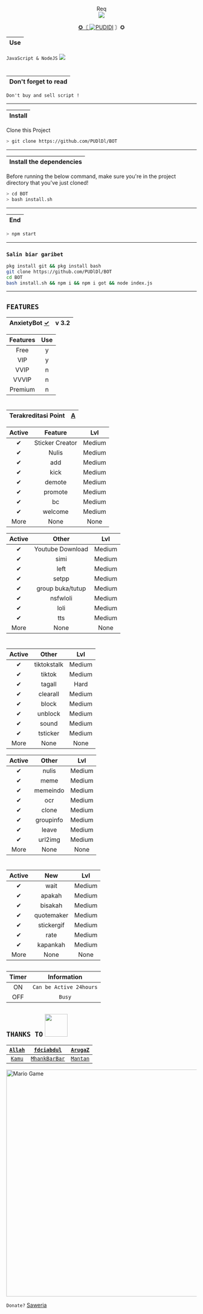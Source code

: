 <p align="center"> 
  Req<br>
  <img src="https://profile-counter.glitch.me/PUDlDl-BOT/count.svg" />
</p>

<p align="center">
<a href="#"> ✪〘 <img title="PUDIDI" src="https://img.shields.io/badge/piwツ-green?colorA=%23ff0000&colorB=%23017e40&style=for-the-badge"></a> 〙✪
</p>


<p align="center">

|       Use       |
| :------------:  |

`JavaScript & NodeJS` ![](https://visitor-badge.glitch.me/badge?page_id=PUDlDl.BOT)


#


| Don't forget to read |
| :------------------: |


`Don't buy and sell script !`

---------

|    Install    |
| :-----------: |


Clone this Project


```bash
> git clone https://github.com/PUDlDl/BOT
```
---------

| Install the dependencies |
| :----------------------: |


Before running the below command, make sure you're in the project directory that
you've just cloned!


```bash
> cd BOT
> bash install.sh
```
---------

|   End   | 
| :-----: |


```bash
> npm start
```
---------

### ```Salin biar garibet```

```bash
pkg install git && pkg install bash
git clone https://github.com/PUDlDl/BOT
cd BOT
bash install.sh && npm i && npm i got && node index.js
```
---------

## ``FEATURES`` 


| AnxietyBot [✓](https://bit.ly/ClickDiSinii) |           v 3.2            |            
| :-----------: | :-----------------------------: |


| Features | Use |
| :-------:| :-: |
|   Free   |  y  |
|    VIP   |  y  |
|   VVIP   |  n  |
|   VVVIP  |  n  |
|  Premium |  n  |

#

|Terakreditasi Point | [A](https://github.com) |
| :-: | :-: |


| Active         |                 Feature          |   Lvl  |
| :-----------:  | :------------------------------: | :----: |
|       ✔       | Sticker Creator                  | Medium |
|       ✔       | Nulis                            | Medium |
|       ✔       | add                              | Medium |
|       ✔       | kick                             | Medium |
|       ✔       | demote                           | Medium |
|       ✔       | promote                          | Medium |
|       ✔       | bc                               | Medium |
|       ✔       | welcome                          | Medium |
|           More                  | None            | None   |


| Active         |          Other                  |   Lvl  | 
| :-----------:  | :-----------------------------: | :----: |
|       ✔       | Youtube Download                | Medium |
|       ✔       | simi                            | Medium |
|       ✔       | left                            | Medium |
|       ✔       | setpp                           | Medium |
|       ✔       | group buka/tutup                | Medium |
|       ✔       | nsfwloli                        | Medium |
|       ✔       | loli                            | Medium |
|       ✔       | tts                             | Medium |
|           More                  | None           | None   |

#


| Active         |        Other                    |   Lvl  |
| :-----------:  | :-----------------------------: | :----: |
|       ✔       | tiktokstalk                     | Medium |
|       ✔       | tiktok                          | Medium |
|       ✔       | tagall                          | Hard   |
|       ✔       | clearall                        | Medium |
|       ✔       | block                           | Medium |
|       ✔       | unblock                         | Medium |
|       ✔       | sound                           | Medium |
|       ✔       | tsticker                        | Medium |
|            More                 | None           | None   | 


| Active         |         Other                   |   Lvl  |
| :-----------:  | :-----------------------------: | :----: |
|       ✔       | nulis                           | Medium |
|       ✔       | meme                            | Medium |
|       ✔       | memeindo                        | Medium |
|       ✔       | ocr                             | Medium |
|       ✔       | clone                           | Medium |
|       ✔       | groupinfo                       | Medium |
|       ✔       | leave                           | Medium |
|       ✔       | url2img                         | Medium |
|            More                  | None          | None   |

#

| Active         |          New                  |   Lvl  |
| :------------: | :-----------------------------: | :----: |
|       ✔       | wait                            | Medium |
|       ✔       | apakah                          | Medium |
|       ✔       | bisakah                         | Medium |
|       ✔       | quotemaker                      | Medium |
|       ✔       | stickergif                      | Medium |
|       ✔       | rate                            | Medium |
|       ✔       | kapankah                        | Medium |
|       More       | None                          | None |

##

| Timer |            Information            |
| :---: |  :-----------------------------:  |
|  ON   |    ```Can be Active 24hours```    |
|  OFF  |             ```Busy```            |

## ``THANKS TO`` <img src="https://github.com/TheDudeThatCode/TheDudeThatCode/blob/master/Assets/Handshake.gif" width="60px">

| [`Allah`](https://)       | [`fdciabdul`](https://github.com/fdciabdul/termux-whatsapp-bot)   | [`ArugaZ`](https://github.com/ArugaZ/whatsapp-bot) |
| :-----------------------: | :---------------------------------------------------------------: | :------------------------------------------------: |
| [`Kamu`](https://uwu.com) | [`MhankBarBar`](https://github.com/MhankBarBar/whatsapp-bot)      | [`Mantan`](https://tempatsampah.com)               |

<img src="https://github.com/TheDudeThatCode/TheDudeThatCode/blob/master/Assets/dino.gif" alt="Mario Game" width="600" />

`Donate?` [Saweria](https://saweria.co/PUDlDl)
